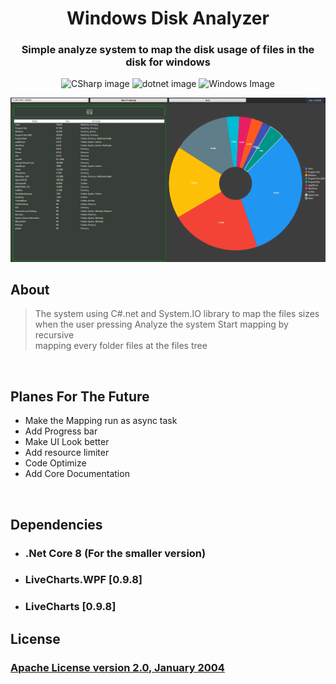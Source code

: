 <div align="center">

# Windows Disk Analyzer
### Simple analyze system to map the disk usage of files in the disk for windows

![CSharp image](https://ziadoua.github.io/m3-Markdown-Badges/badges/CSharp/csharp1.svg)
![dotnet image](https://ziadoua.github.io/m3-Markdown-Badges/badges/dotNET/dotnet1.svg)
![Windows Image](https://ziadoua.github.io/m3-Markdown-Badges/badges/Windows/windows1.svg)
<br/>
<!--Badges From https://github.com/ziadOUA/m3-Markdown-Badges-->

![Screenshot](.docs/Screenshot.png)
</div>

## About
> The system using C#.net and System.IO library to map the files sizes<br/>
> when the user pressing Analyze the system Start mapping by recursive<br/> 
> mapping every folder files at the files tree 

<br/>

## Planes For The Future 
* Make the Mapping run as async task
* Add Progress bar
* Make UI Look better
* Add resource limiter
* Code Optimize
* Add Core Documentation

<br/>

## Dependencies
* ### .Net Core 8 (For the smaller version)
* ### LiveCharts.WPF \[0.9.8\]
* ### LiveCharts \[0.9.8\]

## License
### [Apache License version 2.0, January 2004](./LICENSE)